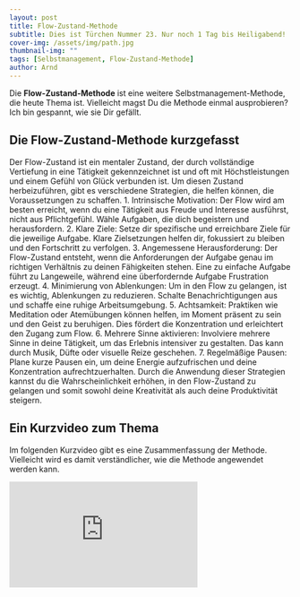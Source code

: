 ```yaml
---
layout: post
title: Flow-Zustand-Methode
subtitle: Dies ist Türchen Nummer 23. Nur noch 1 Tag bis Heiligabend!
cover-img: /assets/img/path.jpg
thumbnail-img: ""
tags: [Selbstmanagement, Flow-Zustand-Methode]
author: Arnd
---
```


Die **Flow-Zustand-Methode** ist eine weitere Selbstmanagement-Methode, die heute Thema ist. Vielleicht magst Du die Methode einmal ausprobieren? Ich bin gespannt, wie sie Dir gefällt.

## Die Flow-Zustand-Methode kurzgefasst

Der Flow-Zustand ist ein mentaler Zustand, der durch vollständige Vertiefung in eine Tätigkeit gekennzeichnet ist und oft mit Höchstleistungen und einem Gefühl von Glück verbunden ist. Um diesen Zustand herbeizuführen, gibt es verschiedene Strategien, die helfen können, die Voraussetzungen zu schaffen. 1. Intrinsische Motivation: Der Flow wird am besten erreicht, wenn du eine Tätigkeit aus Freude und Interesse ausführst, nicht aus Pflichtgefühl. Wähle Aufgaben, die dich begeistern und herausfordern. 2. Klare Ziele: Setze dir spezifische und erreichbare Ziele für die jeweilige Aufgabe. Klare Zielsetzungen helfen dir, fokussiert zu bleiben und den Fortschritt zu verfolgen. 3. Angemessene Herausforderung: Der Flow-Zustand entsteht, wenn die Anforderungen der Aufgabe genau im richtigen Verhältnis zu deinen Fähigkeiten stehen. Eine zu einfache Aufgabe führt zu Langeweile, während eine überfordernde Aufgabe Frustration erzeugt. 4. Minimierung von Ablenkungen: Um in den Flow zu gelangen, ist es wichtig, Ablenkungen zu reduzieren. Schalte Benachrichtigungen aus und schaffe eine ruhige Arbeitsumgebung. 5. Achtsamkeit: Praktiken wie Meditation oder Atemübungen können helfen, im Moment präsent zu sein und den Geist zu beruhigen. Dies fördert die Konzentration und erleichtert den Zugang zum Flow. 6. Mehrere Sinne aktivieren: Involviere mehrere Sinne in deine Tätigkeit, um das Erlebnis intensiver zu gestalten. Das kann durch Musik, Düfte oder visuelle Reize geschehen. 7. Regelmäßige Pausen: Plane kurze Pausen ein, um deine Energie aufzufrischen und deine Konzentration aufrechtzuerhalten. Durch die Anwendung dieser Strategien kannst du die Wahrscheinlichkeit erhöhen, in den Flow-Zustand zu gelangen und somit sowohl deine Kreativität als auch deine Produktivität steigern.

## Ein Kurzvideo zum Thema

Im folgenden Kurzvideo gibt es eine Zusammenfassung der Methode. Vielleicht wird es damit verständlicher, wie die Methode angewendet werden kann.

<iframe width="336" height="189" src="https://www.youtube.com/embed/iSjekiKCXH8?si=JUbfh2VDTq8t6wjC" title="YouTube video player" frameborder="0" allow="accelerometer; autoplay; clipboard-write; encrypted-media; gyroscope; picture-in-picture; web-share" referrerpolicy="strict-origin-when-cross-origin" allowfullscreen></iframe>